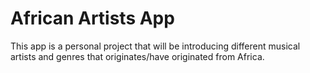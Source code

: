 # African Artists App

This app is a personal project that will be introducing different musical artists and genres that originates/have originated from Africa. 